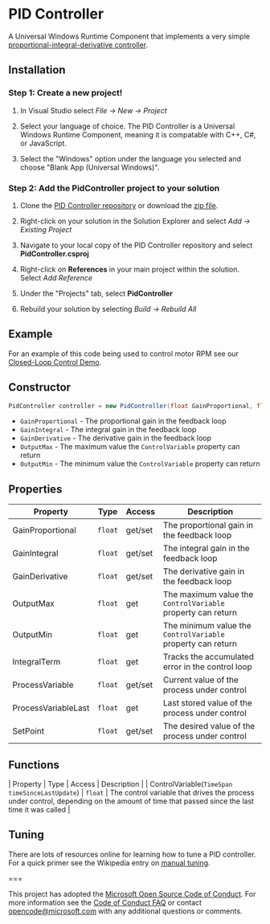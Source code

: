 # PID Controller
A Universal Windows Runtime Component that implements a very simple [proportional-integral-derivative controller](https://en.wikipedia.org/wiki/PID_controller).

## Installation
### Step 1: Create a new project!

1. In Visual Studio select *File -> New -> Project*

2. Select your language of choice. The PID Controller is a Universal Windows Runtime Component, meaning it is compatable with C++, C#, or JavaScript.

3. Select the "Windows" option under the language you selected and choose "Blank App (Universal Windows)".

### Step 2: Add the PidController project to your solution

1. Clone the [PID Controller repository](https://github.com/ms-iot/pid-controller.git) or download the [zip file](https://github.com/ms-iot/pid-controller/archive/master.zip).

2. Right-click on your solution in the Solution Explorer and select *Add -> Existing Project*

3. Navigate to your local copy of the PID Controller repository and select **PidController.csproj**

6. Right-click on **References** in your main project within the solution. Select *Add Reference*

7. Under the "Projects" tab, select **PidController**

8. Rebuild your solution by selecting *Build -> Rebuild All*


## Example
For an example of this code being used to control motor RPM see our [Closed-Loop Control Demo](https://github.com/ms-iot/pid-control-system).

## Constructor
```cs
PidController controller = new PidController(float GainProportional, float GainIntegral, float GainDerivative, float OutputMax, float OutputMin);
```

  * ```GainProportional``` - The proportional gain in the feedback loop
  * ```GainIntegral``` - The integral gain in the feedback loop
  * ```GainDerivative``` - The derivative gain in the feedback loop
  * ```OutputMax``` - The maximum value the ```ControlVariable``` property can return
  * ```OutputMin``` - The minimum value the ```ControlVariable``` property can return

## Properties
| Property            | Type        | Access  | Description                                                     |
|---------------------|-------------|---------|-----------------------------------------------------------------|
| GainProportional    | ```float``` | get/set | The proportional gain in the feedback loop                      |
| GainIntegral        | ```float``` | get/set | The integral gain in the feedback loop                          |
| GainDerivative      | ```float``` | get/set | The derivative gain in the feedback loop                        |
| OutputMax           | ```float``` | get     | The maximum value the ```ControlVariable``` property can return |
| OutputMin           | ```float``` | get     | The minimum value the ```ControlVariable``` property can return |
| IntegralTerm        | ```float``` | get     | Tracks the accumulated error in the control loop                |
| ProcessVariable     | ```float``` | get/set | Current value of the process under control                      |
| ProcessVariableLast | ```float``` | get     | Last stored value of the process under control                  |
| SetPoint            | ```float``` | get/set | The desired value of the process under control                  |

## Functions
| Property            | Type        | Access  | Description                                                     |
| ControlVariable(```TimeSpan timeSinceLastUpdate```)     | ```float``` | The control variable that drives the process under control, depending on the amount of time that passed since the last time it was called      |

## Tuning
There are lots of resources online for learning how to tune a PID controller. For a quick primer see the Wikipedia entry on [manual tuning](https://en.wikipedia.org/wiki/PID_controller#Manual_tuning).


===

This project has adopted the [Microsoft Open Source Code of Conduct](http://microsoft.github.io/codeofconduct). For more information see the [Code of Conduct FAQ](http://microsoft.github.io/codeofconduct/faq.md) or contact [opencode@microsoft.com](mailto:opencode@microsoft.com) with any additional questions or comments. 
